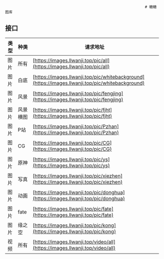                                                                     # 糖糖图库

## 接口

| 类型  | 种类     | 请求地址   | 
| ---- | ---------- | ---------------- | 
| 图片 | 所有     | [https://images.llwanji.top/pic/all](https://images.llwanji.top/pic/all) |
| 图片 | 白底   | [https://images.llwanji.top/pic/whitebackground](https://images.llwanji.top/pic/whitebackground) |
| 图片 | 风景 | [https://images.llwanji.top/pic/fengjing](https://images.llwanji.top/pic/fengjing) |
| 图片 | 风景横图 | [https://images.llwanji.top/pic/fjht](https://images.llwanji.top/pic/fjht) |
| 图片 | P站 | [https://images.llwanji.top/pic/Pzhan](https://images.llwanji.top/pic/Pzhan) |
| 图片 | CG | [https://images.llwanji.top/pic/CG](https://images.llwanji.top/pic/CG) |
| 图片 | 原神 | [https://images.llwanji.top/pic/ys](https://images.llwanji.top/pic/ys) |
| 图片 | 写真 | [https://images.llwanji.top/pic/xiezhen](https://images.llwanji.top/pic/xiezhen) |
| 图片 | 动画 | [https://images.llwanji.top/pic/donghua](https://images.llwanji.top/pic/donghua) |
| 图片 | fate | [https://images.llwanji.top/pic/fate](https://images.llwanji.top/pic/fate) |
| 图片 | 缘之空 | [https://images.llwanji.top/pic/kong](https://images.llwanji.top/pic/kong) |
| 视频 | 所有 | [https://images.llwanji.top/video/all](https://images.llwanji.top/video/all) |

                
